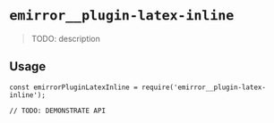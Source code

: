 # `emirror__plugin-latex-inline`

> TODO: description

## Usage

```
const emirrorPluginLatexInline = require('emirror__plugin-latex-inline');

// TODO: DEMONSTRATE API
```
